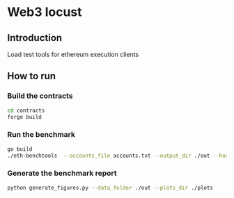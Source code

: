 # Web3 locust

## Introduction

Load test tools for ethereum execution clients

## How to run

### Build the contracts
```sh
cd contracts
forge build
```

### Run the benchmark

```sh
go build
./eth-benchtools  --accounts_file accounts.txt --output_dir ./out --host <rpc_endpoint> --fund_amount 0.01 --faucet_pk <your_faucet_private_key> --chain_id <chain_id> --num_accounts 1000
```

### Generate the benchmark report

```sh
python generate_figures.py --data_folder ./out --plots_dir ./plots
```
